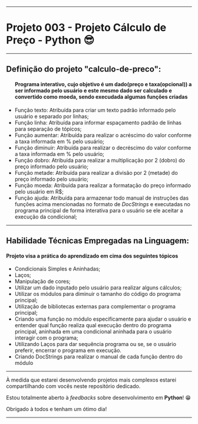 <hr>
<h1>Projeto 003 - Projeto Cálculo de Preço - Python &#x1F60E;</h1>
<hr>
<h2>Definição do projeto "calculo-de-preco":</h2>
<ul>
<h4>Programa interativo, cujo objetivo é um dado(preço e taxa(opcional)) a ser informado pelo usuário e este mesmo dado ser calculado e convertido como moeda, sendo execudada algumas funções criadas</h4>
  <li>Função texto: Atribuída para criar um texto padrão informado pelo usuário e separado por linhas;</li>
  <li>Função linha: Atribuída para informar espaçamento padrão de linhas para separação de tópicos;</li>
  <li>Função aumentar: Atribuída para realizar o acréscimo do valor conforme a taxa informada em % pelo usuário;</li>
  <li>Função diminuir: Atribuída para realizar o decréscimo do valor conforme a taxa informada em % pelo usuário;</li>
  <li>Função dobro: Atribuída para realizar a multiplicação por 2 (dobro) do preço informado pelo usuário;</li>
  <li>Função metade: Atribuída para realizar a divisão por 2 (metade) do preço informado pelo usuário;</li>
  <li>Função moeda: Atribuída para realizar a formatação do preço informado pelo usuário em R$;</li>
  <li>Função ajuda: Atribuída para armazenar todo manual de instruções das funções acima mencionadas no formato de <i>DocStrings</i> e executadas no programa principal de forma interativa para o usuário se ele aceitar a execução da condicional;</li>
</ul>
<hr>
<h2>Habilidade Técnicas Empregadas na Linguagem:</h2>
<h4>Projeto visa a prática do aprendizado em cima dos seguintes tópicos</h4>
<ul>
  <li>Condicionais Simples e Aninhadas;</li>
  <li>Laços;</li>
  <li>Manipulação de cores;</li>
  <li>Utilizar um dado inputado pelo usuário para realizar alguns cálculos;</li>
  <li>Utilizar os módulos para diminuir o tamanho do código do programa principal;</li>
  <li>Utilização de bibliotecas externas para complementar o programa principal;</li>
  <li>Criando uma função no módulo especificamente para ajudar o usuário e entender qual função realiza qual execução dentro do programa principal, aninhada em uma condicional aninhada para o usuário interagir com o programa;</li>
  <li>Utilizando Laços para dar sequência programa ou se, se o usuário preferir, encerrar o programa em execução.</li>
  <li>Criando DocStrings para realizar o manual de cada função dentro do módulo</li>
</ul>
<hr>
<p>À medida que estarei desenvolvendo projetos mais complexos estarei compartilhando com vocês neste repositório dedicado.</p>
<p>Estou totalmente aberto à <em>feedbacks</em> sobre desenvolvimento em <strong>Python</strong>! &#x1F601;</p>
<p>Obrigado à todos e tenham um ótimo dia!</p>
<hr>
